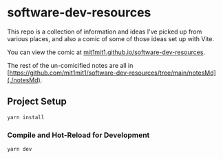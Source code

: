 # software-dev-resources

This repo is a collection of information and ideas I've picked up from various places, and also a comic of some of those ideas set up with Vite.

You can view the comic at [mit1mit1.github.io/software-dev-resources](https://mit1mit1.github.io/software-dev-resources/index.html).

The rest of the un-comicified notes are all in [https://github.com/mit1mit1/software-dev-resources/tree/main/notesMd](./notesMd).

## Project Setup

```sh
yarn install
```

### Compile and Hot-Reload for Development

```sh
yarn dev
```
